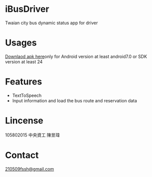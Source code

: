 # iBusDriver
Twaian city bus dynamic status app for driver

# Usages
  [Downlaod apk here](https://drive.google.com/file/d/1yEvdVgIQcGPeIc5Fe4Ij6AWMpOly_vqC/view?usp=sharing "dowload apk")only for Android version at least android7.0 or SDK version at least 24

# Features
  * TextToSpeech
  * Input information and load the bus route and reservation data
# Lincense 
   105802015 中央資工 陳昱瑋
# Contact 
  210509fssh@gmail.com
 
